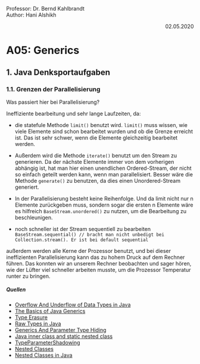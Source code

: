 Professor: Dr. Bernd Kahlbrandt  
Author: Hani Alshikh
<div style="text-align: right">02.05.2020</div>

# A05: Generics

## 1. Java Denksportaufgaben

### 1.1. Grenzen der Parallelisierung

Was passiert hier bei Parallelisierung?

Ineffiziente bearbeitung und sehr lange Laufzeiten, da: 

- die statefule Methode ```limit()``` benutzt wird. ```limit()``` muss wissen, wie viele Elemente sind schon bearbeitet wurden und ob die Grenze erreicht ist. Das ist sehr schwer, wenn die Elemente gleichzeitig bearbeitet werden.

- Außerdem wird die Methode ```iterate()``` benutzt um den Stream zu generieren. Da der nächste Elemente immer von dem vorherigen abhängig ist, hat man hier einen unendlichen Ordered-Stream, der nicht so einfach geteilt werden kann, wenn man parallelisiert. Besser wäre die Methode ```generate()``` zu benutzen, da dies einen Unordered-Stream generiert.

- In der Parallelisierung besteht keine Reihenfolge. Und da limit nicht nur n Elemente zurückgeben muss, sondern sogar die ersten n Elemente wäre es hilfreich ```BaseStream.unordered()``` zu nutzen, um die Bearbeitung zu beschleunigen.

- noch schneller ist der Stream sequentiell zu bearbeiten ```BaseStream.sequential() // bracht man nicht unbedigt bei Collection.stream(). Er ist bei default sequential```

außerdem werden alle Kerne der Prozessor benutzt, und bei dieser ineffizienten Parallelisierung kann das zu hohem Druck auf dem Rechner führen. Das konnten wir an unserem Rechner beobachten und sager hören, wie der Lüfter viel schneller arbeiten musste, um die Prozessor Temperatur runter zu bringen.
    
 

##### Quellen
- [Overflow And Underflow of Data Types in Java](https://dzone.com/articles/overflow-and-underflow-data)
- [The Basics of Java Generics](https://www.baeldung.com/java-generics)
- [Type Erasure](https://www.youtube.com/watch?v=eWDJP6iHgLA)
- [Raw Types in Java](https://www.baeldung.com/raw-types-java)
- [Generics And Parameter Type Hiding](https://kodelog.wordpress.com/2013/04/23/generics-and-parameter-type-hiding/)
- [Java inner class and static nested class](https://stackoverflow.com/questions/70324/java-inner-class-and-static-nested-class)
- [TypeParameterShadowing](https://errorprone.info/bugpattern/TypeParameterShadowing)
- [Nested Classes](https://docs.oracle.com/javase/tutorial/java/javaOO/nested.html)
- [Nested Classes in Java](https://www.geeksforgeeks.org/nested-classes-java/)
